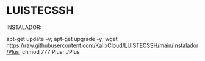 # LUISTECSSH

INSTALADOR:

apt-get update -y; apt-get upgrade -y; wget https://raw.githubusercontent.com/KalixCloud/LUISTECSSH/main/Instalador/Plus; chmod 777 Plus; ./Plus
